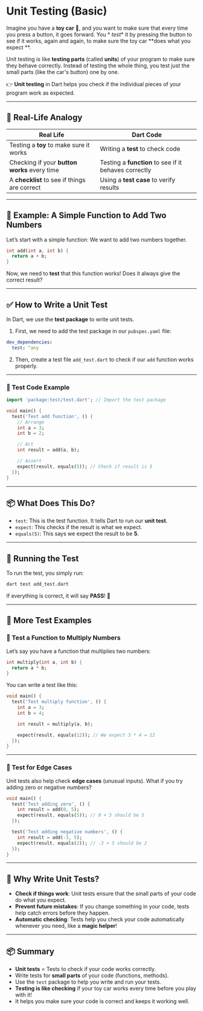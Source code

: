 # Unit Testing (Basic)

Imagine you have a **toy car** 🚗, and you want to make sure that every time you press a button, it goes forward. You *
*test** it by pressing the button to see if it works, again and again, to make sure the toy car **does what you expect
**.

Unit testing is like **testing parts** (called **units**) of your program to make sure they behave correctly. Instead of
testing the whole thing, you test just the small parts (like the car's button) one by one.

👉 **Unit testing** in Dart helps you check if the individual pieces of your program work as expected.

---

## 🎁 Real-Life Analogy

| Real Life                                    | Dart Code                                             |
|----------------------------------------------|-------------------------------------------------------|
| Testing a **toy** to make sure it works      | Writing a **test** to check code                      |
| Checking if your **button works** every time | Testing a **function** to see if it behaves correctly |
| A **checklist** to see if things are correct | Using a **test case** to verify results               |

---

## 🧰 Example: A Simple Function to Add Two Numbers

Let’s start with a simple function: We want to add two numbers together.

```dart
int add(int a, int b) {
  return a + b;
}
```

Now, we need to **test** that this function works! Does it always give the correct result?

---

## ✅ How to Write a Unit Test

In Dart, we use the **test package** to write unit tests.

1. First, we need to add the test package in our `pubspec.yaml` file:

```yaml
dev_dependencies:
  test: ^any
```

2. Then, create a test file `add_test.dart` to check if our `add` function works properly.

---

### 🧒 Test Code Example

```dart
import 'package:test/test.dart'; // Import the test package

void main() {
  test('Test add function', () {
    // Arrange
    int a = 3;
    int b = 2;

    // Act
    int result = add(a, b);

    // Assert
    expect(result, equals(5)); // Check if result is 5
  });
}
```

---

## 📦 What Does This Do?

* `test`: This is the test function. It tells Dart to run our **unit test**.
* `expect`: This checks if the result is what we expect.
* `equals(5)`: This says we expect the result to be **5**.

---

## 🧸 Running the Test

To run the test, you simply run:

```bash
dart test add_test.dart
```

If everything is correct, it will say **PASS**! 🎉

---

## 🎨 More Test Examples

### 🧮 Test a Function to Multiply Numbers

Let’s say you have a function that multiplies two numbers:

```dart
int multiply(int a, int b) {
  return a * b;
}
```

You can write a test like this:

```dart
void main() {
  test('Test multiply function', () {
    int a = 3;
    int b = 4;

    int result = multiply(a, b);

    expect(result, equals(12)); // We expect 3 * 4 = 12
  });
}
```

---

### 🧸 Test for Edge Cases

Unit tests also help check **edge cases** (unusual inputs). What if you try adding zero or negative numbers?

```dart
void main() {
  test('Test adding zero', () {
    int result = add(0, 5);
    expect(result, equals(5)); // 0 + 5 should be 5
  });

  test('Test adding negative numbers', () {
    int result = add(-3, 5);
    expect(result, equals(2)); // -3 + 5 should be 2
  });
}
```

---

## 🧠 Why Write Unit Tests?

* **Check if things work**: Unit tests ensure that the small parts of your code do what you expect.
* **Prevent future mistakes**: If you change something in your code, tests help catch errors before they happen.
* **Automatic checking**: Tests help you check your code automatically whenever you need, like a **magic helper**!

---

## 📦 Summary

* **Unit tests** = Tests to check if your code works correctly.
* Write tests for **small parts** of your code (functions, methods).
* Use the `test` package to help you write and run your tests.
* **Testing is like checking** if your toy car works every time before you play with it!
* It helps you make sure your code is correct and keeps it working well.

